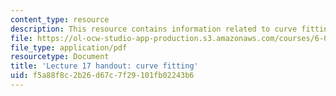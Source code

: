 ```yaml
---
content_type: resource
description: This resource contains information related to curve fitting.
file: https://ol-ocw-studio-app-production.s3.amazonaws.com/courses/6-00sc-introduction-to-computer-science-and-programming-spring-2011/f5a88f8c2b26d67c7f29101fb02243b6_MIT6_00SCS11_lec17.pdf
file_type: application/pdf
resourcetype: Document
title: 'Lecture 17 handout: curve fitting'
uid: f5a88f8c-2b26-d67c-7f29-101fb02243b6
---
```

